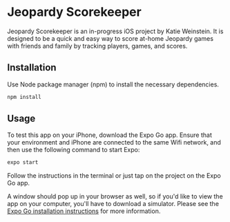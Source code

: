 # Jeopardy Scorekeeper

Jeopardy Scorekeeper is an in-progress iOS project by Katie Weinstein. It is designed to be a quick and easy way to score at-home Jeopardy games with friends and family by tracking players, games, and scores.

## Installation

Use Node package manager (npm) to install the necessary dependencies.

```bash
npm install
```

## Usage

To test this app on your iPhone, download the Expo Go app. Ensure that your environment and iPhone are connected to the same Wifi network, and then use the following command to start Expo:

```bash
expo start
```

Follow the instructions in the terminal or just tap on the project on the Expo Go app.

A window should pop up in your browser as well, so if you'd like to view the app on your computer, you'll have to download a simulator. Please see the [Expo Go installation instructions](https://docs.expo.dev/get-started/installation/) for more information.
